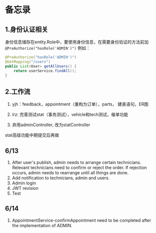 # 备忘录

## 1.身份认证相关

身份信息储存在entity.Role中，要使用身份信息，在需要身份验证的方法前加`@PreAuthorize("hasRole('ADMIN')")`
例如：

```java
@PreAuthorize("hasRole('ADMIN')")
@GetMapping("/users")
public List<User> getAllUsers() {
    return userService.findAll();
}
```

## 2.工作流

1. yjh：feedback，appointment（重构为订单），parts， 建表语句，ER图

2. lrz:  完善测试stat（事务测试），vehicle和tech测试，催单功能

3. 弃用adminController, 改为statController

stat高级功能中期提交后再做

## 6/13
1. After user's publish, admin needs to arrange certain technicians. Relevant technicians need to confirm or reject the order.
If rejection occurs, admin needs to rearrange until all things are done.
2. Add notification to technicians, admin and users. 
3. Admin login 
4. JWT revision 
5. Test

## 6/14
1. AppointmentService-confirmAppointment need to be completed after the implementation of ADMIN.